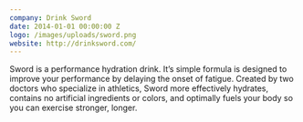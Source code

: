```yaml
---
company: Drink Sword
date: 2014-01-01 00:00:00 Z
logo: /images/uploads/sword.png
website: http://drinksword.com/
---
```

Sword is a performance hydration drink. It’s simple formula is designed to improve your performance by delaying the onset of fatigue. Created by two doctors who specialize in athletics, Sword more effectively hydrates, contains no artificial ingredients or colors, and optimally fuels your body so you can exercise stronger, longer.